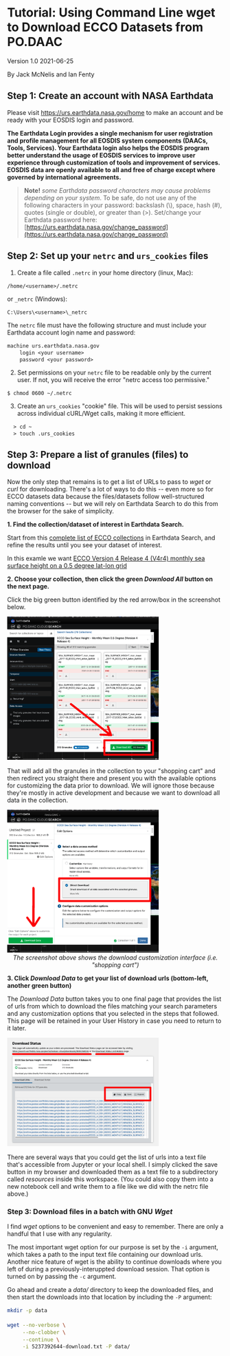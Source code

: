 # Tutorial: Using Command Line wget to Download ECCO Datasets from PO.DAAC

Version 1.0 2021-06-25

By Jack McNelis and Ian Fenty

## Step 1: Create an account with NASA Earthdata

Please visit https://urs.earthdata.nasa.gov/home to make an account and be ready with your EOSDIS login and password. 

**The Earthdata Login provides a single mechanism for user registration and profile management for all EOSDIS system components (DAACs, Tools, Services). Your Earthdata login also helps the EOSDIS program better understand the usage of EOSDIS services to improve user experience through customization of tools and improvement of services. EOSDIS data are openly available to all and free of charge except where governed by international agreements.**

> **Note!**  _some Earthdata password characters may cause problems depending on your system_. To be safe, do not use any of the following characters in your password: backslash (\\), space, hash (#), quotes (single or double), or greater than (>).  Set/change your Earthdata password here: [https://urs.earthdata.nasa.gov/change_password](https://urs.earthdata.nasa.gov/change_password)

## Step 2: Set up your ```netrc``` and ```urs_cookies``` files

1. Create a file called ```.netrc``` in your home directory (linux, Mac):
```
/home/<username>/.netrc
```
or ```_netrc``` (Windows):
```
C:\Users\<username>\_netrc
```

The ```netrc``` file must have the following structure and must include your Earthdata account login name and password:

```
machine urs.earthdata.nasa.gov
    login <your username>
    password <your password>
```

2. Set permissions on your ```netrc``` file to be readable only by the current user.  If not, you will receive the error "netrc access too permissive." 

```shell
$ chmod 0600 ~/.netrc
```

3. Create an ```urs_cookies``` "cookie" file. This will be used to persist sessions across individual cURL/Wget calls, making it more efficient.

```
  > cd ~
  > touch .urs_cookies
```


## Step 3: Prepare a list of granules (files) to download

Now the only step that remains is to get a list of URLs to pass to *wget* or *curl* for downloading. There's a lot of ways to do this -- even more so for ECCO datasets data because the files/datasets follow well-structured naming conventions -- but we will rely on Earthdata Search to do this from the browser for the sake of simplicity.

**1. Find the collection/dataset of interest in Earthdata Search.**

Start from this [complete list of ECCO collections](https://search.earthdata.nasa.gov/portal/podaac-cloud/search?fpj=ECCO) in Earthdata Search, and refine the results until you see your dataset of interest.

In this examle we want [ECCO Version 4 Release 4 (V4r4) monthly sea surface height on a 0.5 degree lat-lon grid](https://search.earthdata.nasa.gov/portal/podaac-cloud/search/granules?p=C1990404799-POCLOUD)

**2. Choose your collection, then click the green *Download All* button on the next page.**

Click the big green button identified by the red arrow/box in the screenshot below.

<img src="https://raw.githubusercontent.com/podaac/ECCO/main/Data_Access/resources/edsc1.png" width="70%" />

That will add all the granules in the collection to your "shopping cart" and then redirect you straight there and present you with the available options for customizing the data prior to download. We will ignore those because they're mostly in active development and because we want to download all data in the collection.

<img src="https://raw.githubusercontent.com/podaac/ECCO/main/Data_Access/resources/edsc2.png" width="70%" />
<center><i>The screenshot above shows the download customization interface (i.e. "shopping cart")</i></center>

**3. Click *Download Data* to get your list of download urls (bottom-left, another green button)**

The *Download Data* button takes you to one final page that provides the list of urls from which to download the files matching your search parameters and any customization options that you selected in the steps that followed. This page will be retained in your User History in case you need to return to it later.

<img src="https://raw.githubusercontent.com/podaac/ECCO/main/Data_Access/resources/edsc3.png" width="70%" />

There are several ways that you could get the list of urls into a text file that's accessible from Jupyter or your local shell. I simply clicked the save button in my browser and downloaded them as a text file to a subdirectory called *resources* inside this workspace. (You could also copy them into a new notebook cell and write them to a file like we did with the netrc file above.)

### Step 3: Download files in a batch with GNU *Wget*

I find *wget* options to be convenient and easy to remember. There are only a handful that I use with any regularity.

The most important wget option for our purpose is set by the `-i` argument, which takes a path to the input text file containing our download urls. Another nice feature of wget is the ability to continue downloads where you left of during a previously-interuppted download session. That option is turned on by passing the `-c` argument.

Go ahead and create a *data/* directory to keep the downloaded files, and then start the downloads into that location by including the `-P` argument:

```sh
mkdir -p data

wget --no-verbose \
     --no-clobber \
     --continue \
     -i 5237392644-download.txt -P data/
```
